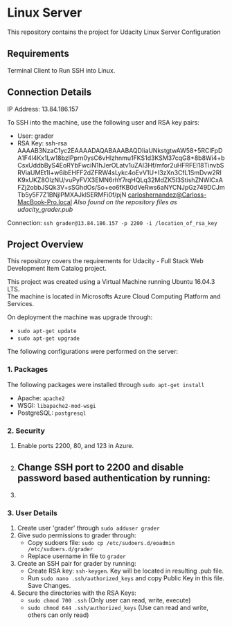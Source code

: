 # Linux Server
This repository contains the project for Udacity Linux Server Configuration

## Requirements
Terminal Client to Run SSH into Linux.

## Connection Details
IP Address: 13.84.186.157

To SSH into the machine, use the following user and RSA key pairs:  
- User: grader
- RSA Key: ssh-rsa AAAAB3NzaC1yc2EAAAADAQABAAABAQDIiaUNkstgtwAW58+5RCIFpDA1F4l4Kx1Lw18bzIPprn0ysC6vHlzhnmu1FKS1d3KSM37cqG8+8b8Wi4+bCsxUddbByS4EoRYbFwciN1hJerOLatv1uZAI3Hf/mfor2uHFRFEl18TinvbSRViaUMEt1I+w6ibEHFF2dZFRW4sLykc4oEvV1U+I3zXn3CfL1SmDvw2RIK9xUKZ8OlzNU/vuPyFVX3EMN6rhY7rqHQLq32MdZK5I3StishZNWICxAFZj2obbJSQk3V+sSGhdOs/So+eo6fKB0dVeRws6aNYCNJpGz749DCJmTb5y5F7Z1BNjlPMXAJklSERMFi0f/pjN carloshernandez@Carloss-MacBook-Pro.local
*Also found on the repository files as udacity_grader.pub*

Connection: `ssh grader@13.84.186.157 -p 2200 -i /location_of_rsa_key`

## Project Overview
This repository covers the requirements for Udacity - Full Stack Web Development Item Catalog project.

This project was created using a Virtual Machine running Ubuntu 16.04.3 LTS.  
The machine is located in Microsofts Azure Cloud Computing Platform and Services.

On deployment the machine was upgrade through:
- `sudo apt-get update`
- `sudo apt-get upgrade`

The following configurations were performed on the server:

### 1. Packages
The following packages were installed through `sudo apt-get install`
- Apache: `apache2`
- WSGI: `libapache2-mod-wsgi`
- PostgreSQL: `postgresql`

### 2. Security
1. Enable ports 2200, 80, and 123 in Azure.
2. Change SSH port to 2200 and disable password based authentication by running:
   - 
3. 

### 3. User Details
1. Create user 'grader' through `sudo adduser grader`
2. Give sudo permissions to grader through:
    - Copy sudoers file: `sudo cp /etc/sudoers.d/eoadmin /etc/sudoers.d/grader`
    - Replace username in file to `grader`
3. Create an SSH pair for grader by running:
    - Create RSA key: `ssh-keygen`. Key will be located in resulting .pub file.
    - Run `sudo nano .ssh/authorized_keys` and copy Public Key in this file. Save Changes.
4. Secure the directories with the RSA Keys:
    - `sudo chmod 700 .ssh` (Only user can read, write, execute)
    - `sudo chmod 644 .ssh/authorized_keys` (Use can read and write, others can only read)
